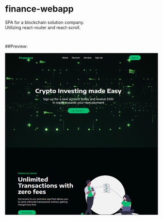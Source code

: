 # finance-webapp <br>

SPA for a blockchain solution company. <br>
Utilizing react-router and react-scroll.

<br />

##Preview:

![Preview](/src/images/Frenance.PNG)
